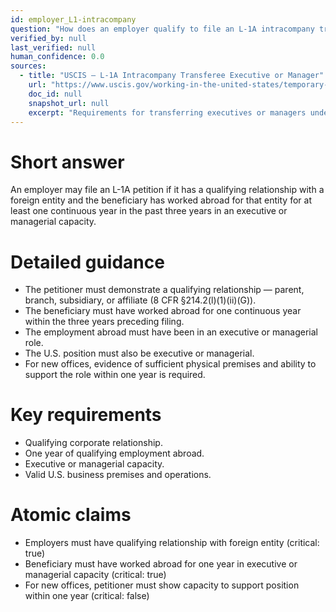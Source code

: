 ```yaml
---
id: employer_L1-intracompany
question: "How does an employer qualify to file an L-1A intracompany transfer petition?"
verified_by: null
last_verified: null
human_confidence: 0.0
sources:
  - title: "USCIS – L-1A Intracompany Transferee Executive or Manager"
    url: "https://www.uscis.gov/working-in-the-united-states/temporary-workers/l-1a-intracompany-transferee-executive-or-manager"
    doc_id: null
    snapshot_url: null
    excerpt: "Requirements for transferring executives or managers under INA §101(a)(15)(L)."
---
```


# Short answer
An employer may file an L-1A petition if it has a qualifying relationship with a foreign entity and the beneficiary has worked abroad for that entity for at least one continuous year in the past three years in an executive or managerial capacity.

# Detailed guidance
- The petitioner must demonstrate a qualifying relationship — parent, branch, subsidiary, or affiliate (8 CFR §214.2(l)(1)(ii)(G)).
- The beneficiary must have worked abroad for one continuous year within the three years preceding filing.
- The employment abroad must have been in an executive or managerial role.
- The U.S. position must also be executive or managerial.
- For new offices, evidence of sufficient physical premises and ability to support the role within one year is required.

# Key requirements
- Qualifying corporate relationship.  
- One year of qualifying employment abroad.  
- Executive or managerial capacity.  
- Valid U.S. business premises and operations.

# Atomic claims
- Employers must have qualifying relationship with foreign entity (critical: true)
- Beneficiary must have worked abroad for one year in executive or managerial capacity (critical: true)
- For new offices, petitioner must show capacity to support position within one year (critical: false)

